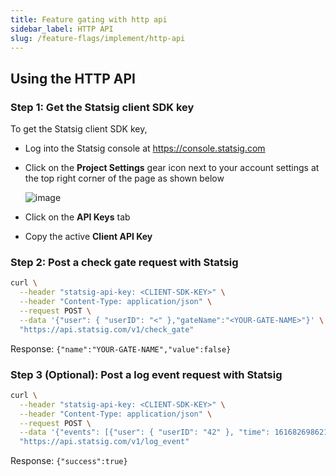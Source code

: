 ```yaml
---
title: Feature gating with http api
sidebar_label: HTTP API
slug: /feature-flags/implement/http-api
---
```


## Using the HTTP API

### Step 1: Get the Statsig client SDK key

To get the Statsig client SDK key, 
- Log into the Statsig console at https://console.statsig.com 
- Click on the **Project Settings** gear icon next to your account settings at the top right corner of the page as shown below

  ![image](https://user-images.githubusercontent.com/1315028/129190279-60ab338f-02da-4b9a-86ee-e81cb6ac8940.png)

- Click on the **API Keys** tab
- Copy the active **Client API Key**
  
### Step 2: Post a check gate request with Statsig
  
```bash
curl \
  --header "statsig-api-key: <CLIENT-SDK-KEY>" \
  --header "Content-Type: application/json" \
  --request POST \
  --data '{"user": { "userID": "<" },"gateName":"<YOUR-GATE-NAME>"}' \
  "https://api.statsig.com/v1/check_gate"
```
Response:
`{"name":"YOUR-GATE-NAME","value":false}`

  
### Step 3 (Optional): Post a log event request with Statsig

```bash
curl \
  --header "statsig-api-key: <CLIENT-SDK-KEY>" \
  --header "Content-Type: application/json" \
  --request POST \
  --data '{"events": [{"user": { "userID": "42" }, "time": 1616826986211, "eventName": "test_api_event"}]}' \
  "https://api.statsig.com/v1/log_event"
```
  
Response:
`{"success":true}`

    
